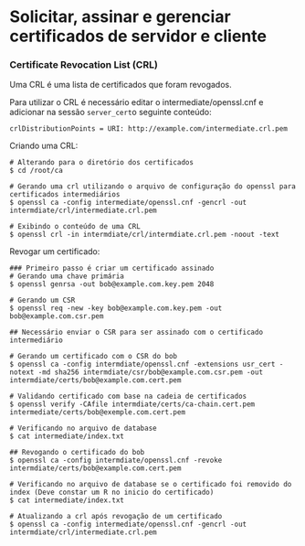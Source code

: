 # Solicitar, assinar e gerenciar certificados de servidor e cliente

### Certificate Revocation List (CRL)

Uma CRL é uma lista de certificados que foram revogados.


Para utilizar o CRL  é necessário editar o intermediate/openssl.cnf e adicionar na sessão `server_cert`o seguinte conteúdo:
```
crlDistributionPoints = URI: http://example.com/intermediate.crl.pem
```

Criando uma CRL:
```
# Alterando para o diretório dos certificados
$ cd /root/ca

# Gerando uma crl utilizando o arquivo de configuração do openssl para certificados intermediários
$ openssl ca -config intermediate/openssl.cnf -gencrl -out intermdiate/crl/intermediate.crl.pem

# Exibindo o conteúdo de uma CRL
$ openssl crl -in intermdiate/crl/intermdiate.crl.pem -noout -text

```

Revogar um certificado:
```
### Primeiro passo é criar um certificado assinado
# Gerando uma chave primária
$ openssl genrsa -out bob@example.com.key.pem 2048

# Gerando um CSR
$ openssl req -new -key bob@example.com.key.pem -out bob@example.com.csr.pem

## Necessário enviar o CSR para ser assinado com o certificado intermediário

# Gerando um certificado com o CSR do bob
$ openssl ca -config intermdiate/openssl.cnf -extensions usr_cert -notext -md sha256 intermdiate/csr/bob@example.com.csr.pem -out intermdiate/certs/bob@example.com.cert.pem

# Validando certificado com base na cadeia de certificados
$ openssl verify -CAfile intermdiate/certs/ca-chain.cert.pem intermediate/certs/bob@exemple.com.cert.pem

# Verificando no arquivo de database
$ cat intermediate/index.txt

## Revogando o certificado do bob
$ openssl ca -config intermdiate/openssl.cnf -revoke intermdiate/certs/bob@example.com.cert.pem

# Verificando no arquivo de database se o certificado foi removido do index (Deve constar um R no inicio do certificado)
$ cat intermediate/index.txt

# Atualizando a crl após revogação de um certificado
$ openssl ca -config intermediate/openssl.cnf -gencrl -out intermdiate/crl/intermediate.crl.pem
```
